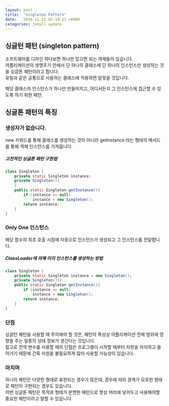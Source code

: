 ```yaml
---
layout: post
title:  "Singleton Pattern"
date:   2016-11-22 02:19:11 +0900
categories: jekyll update
---
```


## 싱글턴 패턴 (singleton pattern)
소프트웨어를 디자인 하다보면 하나만 있으면 되는 객체들이 있습니다.  
어플리케이션의 생명주기 안에서 단 하나의 클래스에 단 하나의 인스턴스만 생성하는 것을 싱글톤 패턴이라고 합니다.  
유틸과 같은 공통으로 사용하는 클래스에 적용하면 알맞을 것입니다.    
   
해당 클래스의 인스턴스가 하나만 만들어지고, 어디서든지 그 인스턴스에 접근할 수 있도록 하기 위한 패턴.
  

## 싱글톤 패턴의 특징
### 생성자가 없습니다.  
new 키워드를 통해 클래스를 생성하는 것이 아니라 getInstance 라는 형태의 메서드를 통해 객체 인스턴스를 가져옵니다.    

##### 고전적인 싱글톤 패턴 구현법
```java
class Singleton { 
    private static Singleton instance;
    private Singleton(){ 
    } 
    public static Singleton getInstance(){ 
        if (instance == null) 
            instance = new Singleton();  
        return instance; 
    } 
}
```

### Only One 인스턴스  
해당 함수의 최초 호출 시점에 자동으로 인스턴스가 생성되고 그 인스턴스를 전달합니다.

##### ClassLoader에 의해 미리 인스턴스를 생성하는 방법
```java
class Singleton { 
    private static Singleton instance = new Singleton(); 
    private Singleton(){} 
    public static Singleton getInstance(){ 
        if (instance == null) 
            instance = new Singleton(); 
        return instance; 
    } 
}
```

### 단점 
싱글턴 패턴을 사용할 때 주의해야 할 것은, 패턴의 특성상 어플리케이션 전체 범위에 영향을 주는 일종의 상태 정보가 생긴다는 것입니다.  
참고로 전역 변수를 사용할 때의 단점은 프로그램이 시작할 때부터 자원을 차지하고 들어가기 때문에 간혹 자원을 불필요하게 많이 사용할 가능성이 있습니다.

### 마치며
하나의 패턴은 다양한 형태로 표현되는 경우가 많은데, 경우에 따라 경계가 모호한 형태로 패턴이 구현되는 경우도 있습니다.  
이번 싱글톤 패턴은 목적과 형태가 분명한 패턴으로 항상 머리에 넣어두고 사용해야할 중요한 패턴이라고 말할 수 있습니다.   